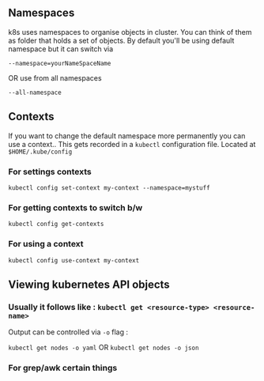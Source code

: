 ## Namespaces

k8s uses namespaces to organise objects in cluster. You can think of them as folder that holds a set of objects.
By default you'll be using default namespace but it can switch via

`--namespace=yourNameSpaceName`

OR use from all namespaces

`--all-namespace`

## Contexts

If you want to change the default namespace more permanently you can use a context.. This gets recorded in a `kubectl` configuration file.
Located at `$HOME/.kube/config`

### For settings contexts

`kubectl config set-context my-context --namespace=mystuff`

### For getting contexts to switch b/w

`kubectl config get-contexts`

### For using a context

`kubectl config use-context my-context`

## Viewing kubernetes API objects

### Usually it follows like : `kubectl get <resource-type> <resource-name>`

Output can be controlled via `-o` flag :

`kubectl get nodes -o yaml`
OR
`kubectl get nodes -o json`

### For grep/awk certain things